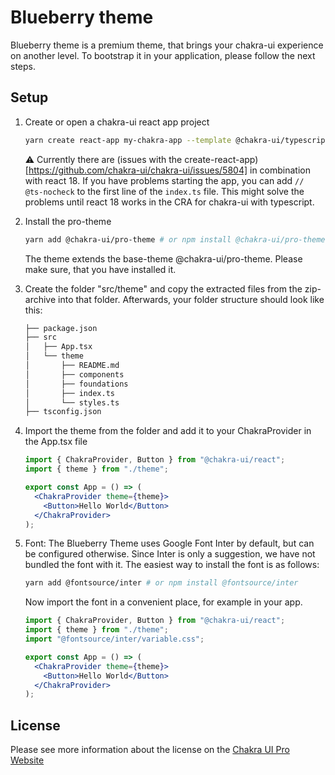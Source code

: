# Blueberry theme

Blueberry theme is a premium theme, that brings your chakra-ui experience on another level. To bootstrap it in your application, please follow the next steps.

## Setup

1. Create or open a chakra-ui react app project

   ```bash
   yarn create react-app my-chakra-app --template @chakra-ui/typescript && cd my-chakra-app/
   ```

   ⚠️ Currently there are (issues with the create-react-app)[https://github.com/chakra-ui/chakra-ui/issues/5804] in combination with react 18. If you have problems starting the app, you can add `// @ts-nocheck` to the first line of the `index.ts` file. This might solve the problems until react 18 works in the CRA for chakra-ui with typescript.

2. Install the pro-theme

   ```bash
   yarn add @chakra-ui/pro-theme # or npm install @chakra-ui/pro-theme
   ```

   The theme extends the base-theme @chakra-ui/pro-theme. Please make sure, that you have installed it.

3. Create the folder "src/theme" and copy the extracted files from the zip-archive into that folder. Afterwards, your folder structure should look like this:

   ```bash
   ├── package.json
   ├── src
   │   ├── App.tsx
   │   └── theme
   │       ├── README.md
   │       ├── components
   │       ├── foundations
   │       ├── index.ts
   │       └── styles.ts
   ├── tsconfig.json
   ```

4. Import the theme from the folder and add it to your ChakraProvider in the App.tsx file

   ```jsx
   import { ChakraProvider, Button } from "@chakra-ui/react";
   import { theme } from "./theme";

   export const App = () => (
     <ChakraProvider theme={theme}>
       <Button>Hello World</Button>
     </ChakraProvider>
   );
   ```

5. Font: The Blueberry Theme uses Google Font Inter by default, but can be configured otherwise. Since Inter is only a suggestion, we have not bundled the font with it. The easiest way to install the font is as follows:

   ```bash
   yarn add @fontsource/inter # or npm install @fontsource/inter
   ```

   Now import the font in a convenient place, for example in your app.

   ```jsx
   import { ChakraProvider, Button } from "@chakra-ui/react";
   import { theme } from "./theme";
   import "@fontsource/inter/variable.css";

   export const App = () => (
     <ChakraProvider theme={theme}>
       <Button>Hello World</Button>
     </ChakraProvider>
   );
   ```

## License

Please see more information about the license on the [Chakra UI Pro Website](https://pro.chakra-ui.com/license)
